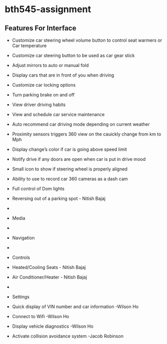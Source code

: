 # bth545-assignment

## Features For Interface
* Customize car steering wheel volume button  to control seat warmers or Car temperature
* Customize car steering button to be used as car gear stick
* Adjust mirrors to auto or manual fold
* Display cars that are in front of you when driving
* Customize car locking options
* Turn parking brake on and off
* View driver driving habits
* View and schedule car service maintenance
* Auto recommend car driving mode depending on current weather
* Proximity sensors triggers 360 view on the cauickly change from km to Mph
* Display change’s color if car is going above speed limit
* Notify drive if any doors are open when car is put in drive mood
* Small icon to show if steering wheel is properly aligned
* Ability to use to record car 360 cameras as a dash cam
* Full control of Dom lights
* Reversing out of a parking spot - Nitish Bajaj

*
* Media
*
* Navigation
*
* Controls
* Heated/Cooling Seats - Nitish Bajaj
* Air Conditioner/Heater - Nitish Bajaj
*
* Settings
* Quick display of VIN number and car information -Wilson Ho
* Connect to Wifi  -Wilson Ho
* Display vehicle diagnostics -Wilson Ho
* Activate collision avoidance system -Jacob Robinson
